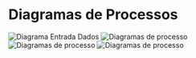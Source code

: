 # Diagramas de Processos

![Diagrama Entrada Dados](https://github.com/MacMenez/RECEITA-FEDERAL/blob/master/RECEITA%20FEDERAL/GRUPO%201/img/FluxoTela.fw.png)
![Diagramas de processo](https://github.com/MacMenez/RECEITA-FEDERAL/blob/master/RECEITA%20FEDERAL/GRUPO%201/img/FluxoCadastro.fw.png)
![Diagramas de processo](https://github.com/MacMenez/RECEITA-FEDERAL/blob/master/RECEITA%20FEDERAL/GRUPO%201/img/Diagrama2.fw.png)
![Diagramas de processo](https://github.com/MacMenez/RECEITA-FEDERAL/blob/master/RECEITA%20FEDERAL/GRUPO%201/img/FluxoRelatorio.fw.png)

